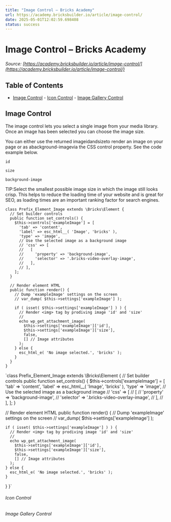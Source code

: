 ```yaml
---
title: "Image Control – Bricks Academy"
url: https://academy.bricksbuilder.io/article/image-control/
date: 2025-05-01T12:02:59.698408
status: success
---
```


# Image Control – Bricks Academy

*Source: [https://academy.bricksbuilder.io/article/image-control/](https://academy.bricksbuilder.io/article/image-control/)*

## Table of Contents

- [Image Control](#image-control)
        - [Icon Control](#icon-control)
        - [Image Gallery Control](#image-gallery-control)

## Image Control

The image control lets you select a single image from your media library. Once an image has been selected you can choose the image size.

You can either use the returned imageidandsizeto render an image on your page or as abackground-imagevia the CSS control property. See the code example below.

`id`

`size`

`background-image`

TIP:Select the smallest possible image size in which the image still looks crisp. This helps to reduce the loading time of your website and is great for SEO, as loading times are an important ranking factor for search engines.

```
class Prefix_Element_Image extends \Bricks\Element {
  // Set builder controls
  public function set_controls() {
    $this->controls['exampleImage'] = [
      'tab' => 'content',
      'label' => esc_html__( 'Image', 'bricks' ),
      'type' => 'image',
      // Use the selected image as a background image
      // 'css' => [
      //   [
      //     'property' => 'background-image',
      //     'selector' => '.bricks-video-overlay-image',
      //   ],
      // ],
    ];
  }

  // Render element HTML
  public function render() {
    // Dump 'exampleImage' settings on the screen
    // var_dump( $this->settings['exampleImage'] );    

    if ( isset( $this->settings['exampleImage'] ) ) {
      // Render <img> tag by prodiving image 'id' and 'size'
      // 
      echo wp_get_attachment_image(
        $this->settings['exampleImage']['id'],
        $this->settings['exampleImage']['size'],
        false,
        [] // Image attributes
      );
    } else {
      esc_html_e( 'No image selected.', 'bricks' );
    }
  }
}
```

`class Prefix_Element_Image extends \Bricks\Element {
  // Set builder controls
  public function set_controls() {
    $this->controls['exampleImage'] = [
      'tab' => 'content',
      'label' => esc_html__( 'Image', 'bricks' ),
      'type' => 'image',
      // Use the selected image as a background image
      // 'css' => [
      //   [
      //     'property' => 'background-image',
      //     'selector' => '.bricks-video-overlay-image',
      //   ],
      // ],
    ];
  }

  // Render element HTML
  public function render() {
    // Dump 'exampleImage' settings on the screen
    // var_dump( $this->settings['exampleImage'] );    

    if ( isset( $this->settings['exampleImage'] ) ) {
      // Render <img> tag by prodiving image 'id' and 'size'
      // 
      echo wp_get_attachment_image(
        $this->settings['exampleImage']['id'],
        $this->settings['exampleImage']['size'],
        false,
        [] // Image attributes
      );
    } else {
      esc_html_e( 'No image selected.', 'bricks' );
    }
  }
}`

###### Icon Control

###### Image Gallery Control

